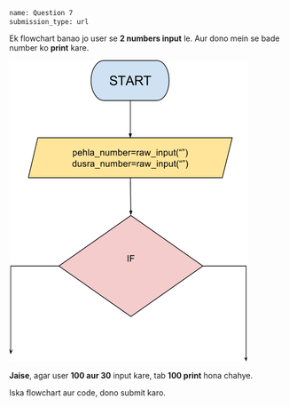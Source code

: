 ```ngMeta
name: Question 7
submission_type: url
```

Ek flowchart banao jo user se **2 numbers input** le. Aur dono mein se bade number ko **print** kare. 

![question 12 png](assets/question7-image1.png)

**Jaise**, agar user **100 aur 30** input kare, tab **100 print** hona chahye.

Iska flowchart aur code, dono submit karo.
